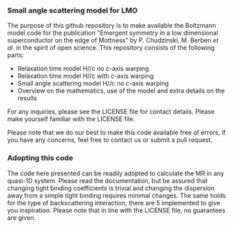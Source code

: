 ### Small angle scattering model for LMO

The purpose of this github repository is to make available the Boltzmann model code for the publication "Emergent symmetry in a low dimensional superconductor on the edge of Mottness" by P. Chudzinski, M. Berben _et al._ in the spirit of open science. This repository consists of the following parts:

- Relaxation time model H//c no c-axis warping
- Relaxation time model H//c with c-axis warping
- Small angle scattering model H//c no c-axis warping
- Overview on the mathematics, use of the model and extra details on the results

For any inquiries, please see the LICENSE file for contact details.
Please make yourself familiar with the LICENSE file.

Please note that we do our best to make this code available free of errors,
if you have any concerns, feel free to contact us or submit a pull request.

### Adopting this code

The code here presented can be readily adopted to calculate the MR in any quasi-1D system.
Please read the documentation, but be assured that changing tight binding coefficients
is trivial and changing the dispersion away from a simple tight binding requires minimal changes.
The same holds for the type of backscattering interaction, there are 5 implemented to
give you inspiration.
Please note that in line with the LICENSE file, no guarantees are given.

